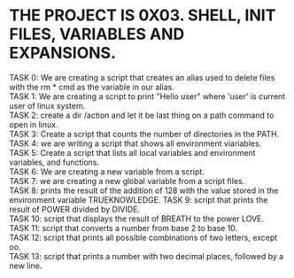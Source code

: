 # THE PROJECT IS 0X03. SHELL, INIT FILES, VARIABLES AND EXPANSIONS.  
TASK 0: We are creating a script that creates an alias used to delete files with the rm * cmd as the variable in our alias.  
TASK 1: We are creating a script to print "Hello user" where 'user' is current user of linux system.  
TASK 2: create a dir /action and let it be last thing on a path command to open in linux.  
TASK 3: Create a script that counts the number of directories in the PATH.   
TASK 4: we are writing a script that shows all environment viariables.   
TASK 5: Create a script that lists all local variables and environment variables, and functions.  
TASK 6: We are creating a new variable from a script.  
TASK 7: we are creating a new global variable from a script files.  
TASK 8: prints the result of the addition of 128 with the value stored in the environment variable TRUEKNOWLEDGE. 
TASK 9: script that prints the result of POWER divided by DIVIDE.  
TASK 10: script that displays the result of BREATH to the power LOVE.   
TASK 11: script that converts a number from base 2 to base 10.  
TASK 12: script that prints all possible combinations of two letters, except oo.  
TASK 13: script that prints a number with two decimal places, followed by a new line.    
